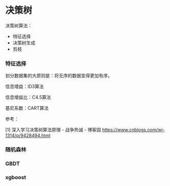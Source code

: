 # 决策树

决策树算法：

+ 特征选择
+ 决策树生成
+ 剪枝

### 特征选择

划分数据集的大原则是：将无序的数据变得更加有序。

信息增益：ID3算法

信息增益比：C4.5算法

基尼系数：CART算法

参考：

[1] 深入学习决策树算法原理 - 战争热诚 - 博客园
https://www.cnblogs.com/wj-1314/p/9428494.html

### 随机森林

### GBDT

### xgboost

